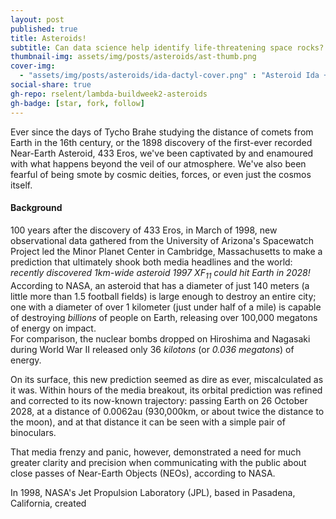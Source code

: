 ```yaml
---
layout: post
published: true
title: Asteroids!
subtitle: Can data science help identify life-threatening space rocks?
thumbnail-img: assets/img/posts/asteroids/ast-thumb.png
cover-img: 
  - "assets/img/posts/asteroids/ida-dactyl-cover.png" : "Asteroid Ida + moon Dactyl from 6,500 miles away"
social-share: true
gh-repo: rselent/lambda-buildweek2-asteroids
gh-badge: [star, fork, follow]
---
```



Ever since the days of Tycho Brahe studying the distance of comets from Earth in the 16th century, or the 1898 discovery of the first-ever recorded Near-Earth Asteroid, 433 Eros, we've been captivated by and enamoured with what happens beyond the veil of our atmosphere. We've also been fearful of being smote by cosmic deities, forces, or even just the cosmos itself.

#### Background 

100 years after the discovery of 433 Eros, in March of 1998, new observational data gathered from the University of Arizona's Spacewatch Project led the Minor Planet Center in Cambridge, Massachusetts to make a prediction that ultimately shook both media headlines and the world: *recently discovered 1km-wide asteroid 1997 XF<sub>11</sub> could hit Earth in 2028!*  
According to NASA, an asteroid that has a diameter of just 140 meters (a little more than 1.5 football fields) is large enough to destroy an entire city; one with a diameter of over 1 kilometer (just under half of a mile) is capable of destroying *billions* of people on Earth, releasing over 100,000 megatons of energy on impact.  
For comparison, the nuclear bombs dropped on Hiroshima and Nagasaki during World War II released only 36 *kilotons* (or *0.036 megatons*) of energy.

On its surface, this new prediction seemed as dire as ever, miscalculated as it was. Within hours of the media breakout, its orbital prediction was refined and corrected to its now-known trajectory: passing Earth on 26 October 2028, at a distance of 0.0062au (930,000km, or about twice the distance to the moon), and at that distance it can be seen with a simple pair of binoculars.

That media frenzy and panic, however, demonstrated a need for much greater clarity and precision when communicating with the public about close passes of Near-Earth Objects (NEOs), according to NASA. 

In 1998, NASA's Jet Propulsion Laboratory (JPL), based in Pasadena, California, created 

